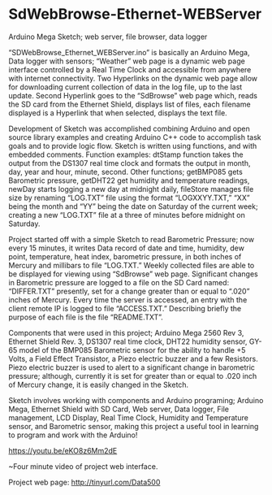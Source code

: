 # SdWebBrowse-Ethernet-WEBServer
Arduino Mega Sketch; web server, file browser, data logger

“SDWebBrowse_Ethernet_WEBServer.ino” is basically an Arduino Mega, Data logger with sensors; “Weather” web page is a dynamic web page interface controlled by a Real Time Clock and accessible from anywhere with internet connectivity. Two Hyperlinks on the dynamic web page allow for downloading current collection of data in the log file, up to the last update. Second Hyperlink goes to the “SdBrowse” web page which, reads the SD card from the Ethernet Shield, displays list of files, each filename displayed is a Hyperlink that when selected, displays the text file.

Development of Sketch was accomplished combining Arduino and open source library examples and creating Arduino C++ code to accomplish task goals and to provide logic flow. Sketch is written using functions, and with embedded comments. Function examples: dtStamp function takes the output from the DS1307 real time clock and formats the output in month, day, year and hour, minute, second. Other functions; getBMP085 gets Barometric pressure, getDHT22 get humidity and temperature readings, newDay starts logging a new day at midnight daily, fileStore manages file size by renaming “LOG.TXT” file using the format “LOGXXYY.TXT,” “XX” being the month and “YY” being the date on Saturday of the current week; creating a new “LOG.TXT” file at a three of minutes before midnight on Saturday.

Project started off with a simple Sketch to read Barometric Pressure; now every 15 minutes, it writes Data record of date and time, humidity, dew point, temperature, heat index, barometric pressure, in both inches of Mercury and millibars to file “LOG.TXT.” Weekly collected files are able to be displayed for viewing using “SdBrowse” web page. Significant changes in Barometric pressure are logged to a file on the SD Card named: “DIFFER.TXT” presently, set for a change greater than or equal to “.020” inches of Mercury. Every time the server is accessed, an entry with the client remote IP is logged to file “ACCESS.TXT.” Describing briefly the purpose of each file is the file “README.TXT”.

Components that were used in this project; Arduino Mega 2560 Rev 3, Ethernet Shield Rev. 3, DS1307 real time clock, DHT22 humidity sensor, GY-65 model of the BMP085 Barometric sensor for the ability to handle +5 Volts, a Field Effect Transistor, a Piezo electric buzzer and a few Resistors. Piezo electric buzzer is used to alert to a significant change in barometric pressure; although, currently it is set for greater than or equal to .020 inch of Mercury change, it is easily changed in the Sketch.

Sketch involves working with components and Arduino programing; Arduino Mega, Ethernet Shield with SD Card, Web server, Data logger, File management, LCD Display, Real Time Clock, Humidity and Temperature sensor, and Barometric sensor, making this project a useful tool in learning to program and work with the Arduino!

https://youtu.be/eKO8z6Mm2dE

~Four minute video of project web interface.

Project web page:  http://tinyurl.com/Data500
